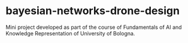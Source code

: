 # bayesian-networks-drone-design
Mini project developed as part of the course of Fundamentals of AI and Knowledge Representation of University of Bologna.

